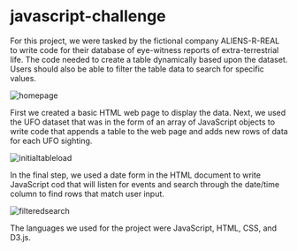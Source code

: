 # javascript-challenge

For this project, we were tasked by the fictional company ALIENS-R-REAL to write code for their database of eye-witness reports of extra-terrestrial life. The code needed to create a table dynamically based upon the dataset. Users should also be able to filter the table data to search for specific values. 

![homepage](C:\Users\erinc\Desktop\BootCamp\Homework\javascripthw\javascript-challenge\static\images\homepage.PNG)

First we created a basic HTML web page to display the data. Next, we used the UFO dataset that was in the form of an array of JavaScript objects to write code that appends a table to the web page and adds new rows of data for each UFO sighting. 

![initialtableload](C:\Users\erinc\Desktop\BootCamp\Homework\javascripthw\javascript-challenge\static\images\initialtableload.PNG)

In the final step, we used a date form in the HTML document to write JavaScript cod that will listen for events and search through the date/time column to find rows that match user input.

![filteredsearch](C:\Users\erinc\Desktop\BootCamp\Homework\javascripthw\javascript-challenge\static\images\filteredsearch.PNG)

The languages we used for the project were JavaScript, HTML, CSS, and D3.js. 